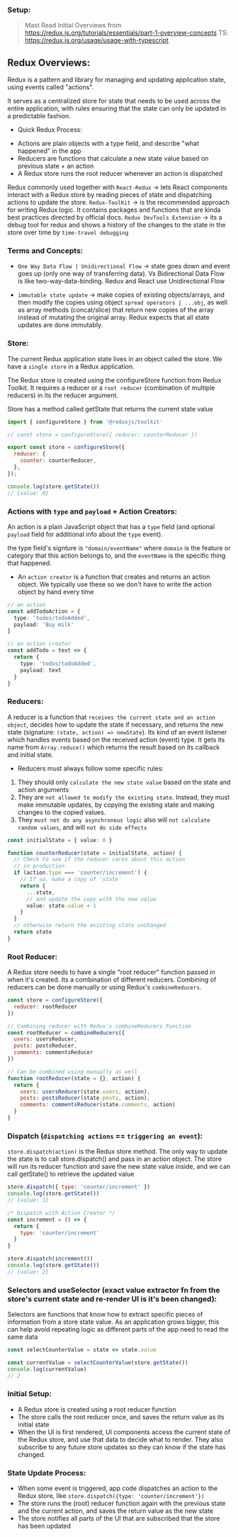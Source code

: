 ### Setup:
> Mast Read Initial Overviews from https://redux.js.org/tutorials/essentials/part-1-overview-concepts
> TS: https://redux.js.org/usage/usage-with-typescript

## Redux Overviews:
Redux is a pattern and library for managing and updating application state, using events called "actions". 

It serves as a centralized store for state that needs to be used across the entire application, with rules ensuring that the state can only be updated in a predictable fashion.

* Quick Redux Process:
- Actions are plain objects with a type field, and describe "what happened" in the app
- Reducers are functions that calculate a new state value based on previous state + an action
- A Redux store runs the root reducer whenever an action is dispatched

Redux commonly used together with 
`React-Redux` -> lets React components interact with a Redux store by reading pieces of state and dispatching actions to update the store.
`Redux-ToolKit` -> is the recommended approach for writing Redux logic. It contains packages and functions that are kinda best practices directed by official docs. 
`Redux DevTools Extension` -> its a debug tool for redux and shows a history of the changes to the state in the store over time by `time-travel debugging`

### Terms and Concepts:
- `One Way Data Flow | Unidirectional Flow` -> state goes down and event goes up (only one way of transferring data). Vs Bidirectional Data Flow is like two-way-data-binding. Redux and React use Unidirectional Flow

- `immutable state update` -> make copies of existing objects/arrays, and then modify the copies using object `spread operators | ...obj`, as well as array methods (concat/slice) that return new copies of the array instead of mutating the original array. Redux expects that all state updates are done immutably.


### Store:
The current Redux application state lives in an object called the store. We have a `single store` in a Redux application.

The Redux store is created using the configureStore function from Redux Toolkit. It requires a reducer or a `root reducer` (combination of multiple reducers) in its the reducer argument. 

Store has a method called getState that returns the current state value

```js
import { configureStore } from '@reduxjs/toolkit'

// const store = configureStore({ reducer: counterReducer })

export const store = configureStore({
  reducer: {
    counter: counterReducer,
  },
});

console.log(store.getState())
// {value: 0}
```

### Actions with `type` and `payload` + Action Creators:
An action is a plain JavaScript object that has a `type` field (and optional `payload` field for additional info about the `type` event).

the type field's signture is `"domain/eventName"` where `domain` is the feature or category that this action belongs to, and the `eventName` is the specific thing that happened.

* An `action creator` is a function that creates and returns an action object. We typically use these so we don't have to write the action object by hand every time

```ts
// an action
const addTodoAction = {
  type: 'todos/todoAdded',
  payload: 'Buy milk'
}

// an action creator
const addTodo = text => {
  return {
    type: 'todos/todoAdded',
    payload: text
  }
}
```

### Reducers:
A reducer is a function that `receives the current state and an action object`, decides how to update the state if necessary, and returns the new state (signature: `(state, action) => newState`). Its kind of an event listener which handles events based on the received action (event) type. It gets its name from `Array.reduce()` which returns the result based on its callback and initial state.

* Reducers must always follow some specific rules:

1. They should only `calculate the new state value` based on the state and action arguments
2. They are `not allowed to modify the existing state`. Instead, they must make immutable updates, by copying the existing state and making changes to the copied values.
3. They `must not do any asynchronous logic` also will `not calculate random values`, and will `not do side effects`

```ts
const initialState = { value: 0 }

function counterReducer(state = initialState, action) {
  // Check to see if the reducer cares about this action
  // in production 
  if (action.type === 'counter/increment') {
    // If so, make a copy of `state`
    return {
      ...state,
      // and update the copy with the new value
      value: state.value + 1
    }
  }
  // otherwise return the existing state unchanged
  return state
}
```

### Root Reducer:
A Redux store needs to have a single "root reducer" function passed in when it's created. Its a combination of different reducers. Combining of reducers can be done manually or using Redux's `combineReducers`.
```js
const store = configureStore({
  reducer: rootReducer
})

// Combining reducer with Redux's combineReducers Function
const rootReducer = combineReducers({
  users: usersReducer,
  posts: postsReducer,
  comments: commentsReducer
})

// Can be combined using manually as well
function rootReducer(state = {}, action) {
  return {
    users: usersReducer(state.users, action),
    posts: postsReducer(state.posts, action),
    comments: commentsReducer(state.comments, action)
  }
}
```

### Dispatch (`dispatching actions` == `triggering an event`):
`store.dispatch(action)` is the Redux store method. The only way to update the state is to call store.dispatch() and pass in an action object. The store will run its reducer function and save the new state value inside, and we can call getState() to retrieve the updated value
```js
store.dispatch({ type: 'counter/increment' })
console.log(store.getState())
// {value: 1}

/* Dispatch with Action Creator */
const increment = () => {
  return {
    type: 'counter/increment'
  }
}

store.dispatch(increment())
console.log(store.getState())
// {value: 2}
```

### Selectors and useSelector (exact value extractor fn from the store's current state and re-render UI is it's been changed):
Selectors are functions that know how to extract specific pieces of information from a store state value. As an application grows bigger, this can help avoid repeating logic as different parts of the app need to read the same data
```js
const selectCounterValue = state => state.value

const currentValue = selectCounterValue(store.getState())
console.log(currentValue)
// 2
```

### Initial Setup:
* A Redux store is created using a root reducer function
* The store calls the root reducer once, and saves the return value as its initial state
* When the UI is first rendered, UI components access the current state of the Redux store, and use that data to decide what to render. They also subscribe to any future store updates so they can know if the state has changed.

### State Update Process:
- When some event is triggered, app code dispatches an action to the Redux store, like `store.dispatch({type: 'counter/increment'})`
- The store runs the (root) reducer function again with the previous state and the current action, and saves the return value as the new state
- The store notifies all parts of the UI that are subscribed that the store has been updated